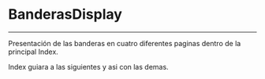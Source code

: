 # BanderasDisplay
___
Presentación de las banderas en cuatro diferentes paginas dentro de la principal Index.

Index guiara a las siguientes y asi con las demas. 
